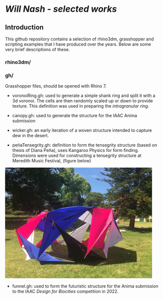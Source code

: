 # *Will Nash - selected works*

## Introduction
This github repository contains a selection of rhino3dm, grasshopper and scripting examples that I have produced over the years. Below are some very brief descriptions of these.

### rhino3dm/



### gh/
Grasshopper files, should be opened with Rhino 7.

* voronoiRing.gh: used to generate a simple shank ring and split it with a 3d voronoi. The cells are then randomly scaled up or down to provide texture. This definition was used in preparing the *intragranular ring*.

* canopy.gh: used to generate the structure for the IAAC Anima submission

* wicker.gh: an early iteration of a woven structure intended to capture dew in the desert.

* peñaTensegrity.gh: definition to form the tensegrity structure (based on thesis of Diana Peña), uses Kangaroo Physics for form finding. Dimensions were used for constructing a tensegrity structure at Meredith Music Festival, (figure below)

<img src = "https://github.com/StuvX/portfolio/blob/main/assets/IMG_3440.JPG" alt="tensegrity structure" width="480" style="float:middle"/>

* funnel.gh: used to form the futuristic structure for the Anima submission to the IAAC *Design for Biocities* competition in 2022.
